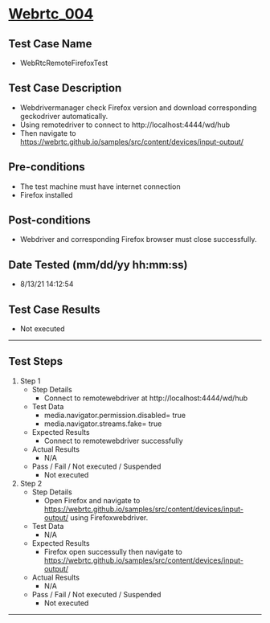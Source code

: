 # [Webrtc_004](https://github.com/bonigarcia/webdrivermanager-examples/tree/master/src/test/java/io/github/bonigarcia/wdm/test/webrtc/WebRtcRemoteFirefoxTest.java)
## Test Case Name
* WebRtcRemoteFirefoxTest
## Test Case Description
* Webdrivermanager check Firefox version and download corresponding geckodriver automatically.
* Using remotedriver to connect to  http://localhost:4444/wd/hub
* Then navigate to https://webrtc.github.io/samples/src/content/devices/input-output/
## Pre-conditions
* The test machine must have internet connection
* Firefox installed
## Post-conditions
* Webdriver and corresponding Firefox browser must close successfully.
## Date Tested (mm/dd/yy hh:mm:ss)
* 8/13/21 14:12:54
## Test Case Results
* Not executed
---
## Test Steps
1. Step 1
	* Step Details
		* Connect to remotewebdriver at http://localhost:4444/wd/hub
	* Test Data
		* media.navigator.permission.disabled= true
		* media.navigator.streams.fake= true
	* Expected Results
		* Connect to remotewebdriver successfully
	* Actual Results
		* N/A
	* Pass / Fail / Not executed / Suspended
		* Not executed
2. Step 2
	* Step Details
		* Open Firefox and navigate to https://webrtc.github.io/samples/src/content/devices/input-output/ using Firefoxwebdriver.
	* Test Data
		* N/A
	* Expected Results
		* Firefox open successully then navigate to https://webrtc.github.io/samples/src/content/devices/input-output/
	* Actual Results
		* N/A
	* Pass / Fail / Not executed / Suspended
		* Not executed
---
